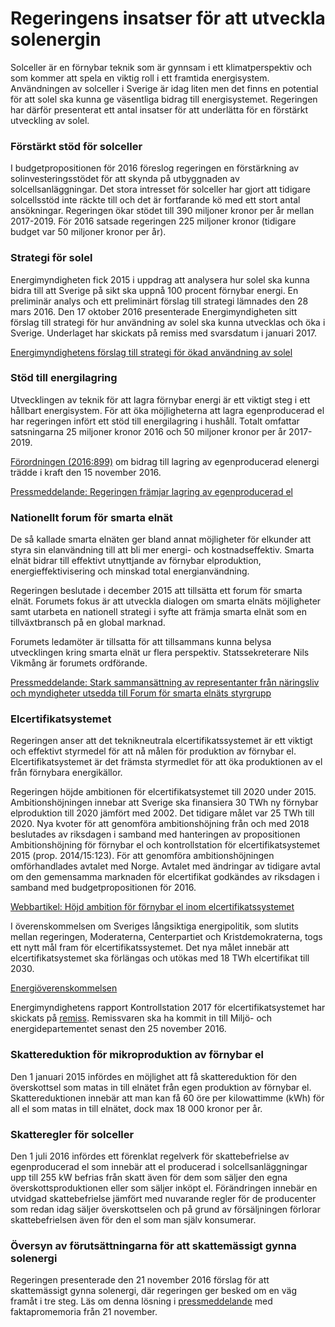 # Regeringens insatser för att utveckla solenergin

Solceller är en förnybar teknik som är gynnsam i ett klimatperspektiv och som kommer att spela en viktig roll i ett framtida energisystem. Användningen av solceller i Sverige är idag liten men det finns en potential för att solel ska kunna ge väsentliga bidrag till energisystemet. Regeringen har därför presenterat ett antal insatser för att underlätta för en förstärkt utveckling av solel.

### Förstärkt stöd för solceller

I budgetpropositionen för 2016 föreslog regeringen en förstärkning av solinvesteringsstödet för att skynda på utbyggnaden av solcellsanläggningar. Det stora intresset för solceller har gjort att tidigare solcellsstöd inte räckte till och det är fortfarande kö med ett stort antal ansökningar. Regeringen ökar stödet till 390 miljoner kronor per år mellan 2017-2019. För 2016 satsade regeringen 225 miljoner kronor (tidigare budget var 50 miljoner kronor per år).

### Strategi för solel

Energimyndigheten fick 2015 i uppdrag att analysera hur solel ska kunna bidra till att Sverige på sikt ska uppnå 100 procent förnybar energi. En preliminär analys och ett preliminärt förslag till strategi lämnades den 28 mars 2016.
Den 17 oktober 2016 presenterade Energimyndigheten sitt förslag till strategi för hur användning av solel ska kunna utvecklas och öka i Sverige. Underlaget har skickats på remiss med svarsdatum i januari 2017.

[Energimyndighetens förslag till strategi för ökad användning av solel](https://energimyndigheten.a-w2m.se/FolderContents.mvc/Download?ResourceId=5599 "Förslag till strategi för ökad användning av solel")

### Stöd till energilagring

Utvecklingen av teknik för att lagra förnybar energi är ett viktigt steg i ett hållbart energisystem. För att öka möjligheterna att lagra egenproducerad el har regeringen infört ett stöd till energilagring i hushåll. Totalt omfattar satsningarna 25 miljoner kronor 2016 och 50 miljoner kronor per år 2017-2019.

[Förordningen (2016:899)](https://www.riksdagen.se/sv/dokument-lagar/dokument/svensk-forfattningssamling/forordning-2016899-om-bidrag-till-lagring-av_sfs-2016-899 "Förordningen (2016:899) om bidrag till lagring av egenproducerad elenergi ") om bidrag till lagring av egenproducerad elenergi trädde i kraft den 15 november 2016.

[Pressmeddelande: Regeringen främjar lagring av egenproducerad el](/pressmeddelanden/2016/10/regeringen-framjar-lagring-av-egenproducerad-el/ "Pressmeddelande: Regeringen främjar lagring av egenproducerad el")

### Nationellt forum för smarta elnät

De så kallade smarta elnäten ger bland annat möjligheter för elkunder att styra sin elanvändning till att bli mer energi- och kostnadseffektiv. Smarta elnät bidrar till effektivt utnyttjande av förnybar elproduktion, energieffektivisering och minskad total energianvändning.

Regeringen beslutade i december 2015 att tillsätta ett forum för smarta elnät. Forumets fokus är att utveckla dialogen om smarta elnäts möjligheter samt utarbeta en nationell strategi i syfte att främja smarta elnät som en tillväxtbransch på en global marknad.

Forumets ledamöter är tillsatta för att tillsammans kunna belysa utvecklingen kring smarta elnät ur flera perspektiv. Statssekreterare Nils Vikmång är forumets ordförande.

[Pressmeddelande: Stark sammansättning av representanter från näringsliv och myndigheter utsedda till Forum för smarta elnäts styrgrupp](/pressmeddelanden/2016/04/stark-sammansattning-av-representanter-fran-naringsliv-och-myndigheter-utsedda-till-forum-for-smarta-elnats-styrgrupp/ "Pressmeddelande: Stark sammansättning av representanter från näringsliv och myndigheter utsedda till Forum för smarta elnäts styrgrupp")

### Elcertifikatsystemet

Regeringen anser att det teknikneutrala elcertifikatssystemet är ett viktigt och effektivt styrmedel för att nå målen för produktion av förnybar el. Elcertifikatsystemet är det främsta styrmedlet för att öka produktionen av el från förnybara energikällor.

Regeringen höjde ambitionen för elcertifikatsystemet till 2020 under 2015. Ambitionshöjningen innebar att Sverige ska finansiera 30 TWh ny förnybar elproduktion till 2020 jämfört med 2002. Det tidigare målet var 25 TWh till 2020. Nya kvoter för att genomföra ambitionshöjning från och med 2018 beslutades av riksdagen i samband med hanteringen av propositionen Ambitionshöjning för förnybar el och kontrollstation för elcertifikatsystemet 2015 (prop. 2014/15:123). För att genomföra ambitionshöjningen omförhandlades avtalet med Norge. Avtalet med ändringar av tidigare avtal om den gemensamma marknaden för elcertifikat godkändes av riksdagen i samband med budgetpropositionen för 2016.

[Webbartikel: Höjd ambition för förnybar el inom elcertifikatssystemet](/artiklar/2015/05/hojd-ambition-for-fornybar-el-inom-elcertifikatssystemet/ "Höjd ambition för förnybar el inom elcertifikatssystemet ")

I överenskommelsen om Sveriges långsiktiga energipolitik, som slutits mellan regeringen, Moderaterna, Centerpartiet och Kristdemokraterna, togs ett nytt mål fram för elcertifikatssystemet. Det nya målet innebär att elcertifikatsystemet ska förlängas och utökas med 18 TWh elcertifikat till 2030.

[Energiöverenskommelsen](/artiklar/2016/06/overenskommelse-om-den-svenska-energipolitiken/ "Överenskommelse om den svenska energipolitiken ")

Energimyndighetens rapport Kontrollstation 2017 för elcertifikatsystemet har skickats på [remiss](/remisser/2016/10/remiss-av-energimyndighetens-rapport-kontrollstation-2017-for/ "Remiss av Energimyndighetens rapport Kontrollstation 2017 för elcertifikatsystemet "). Remissvaren ska ha kommit in till Miljö- och energidepartementet senast den 25 november 2016.

### Skattereduktion för mikroproduktion av förnybar el

Den 1 januari 2015 infördes en möjlighet att få skattereduktion för den överskottsel som matas in till elnätet från egen produktion av förnybar el. Skattereduktionen innebär att man kan få 60 öre per kilowattimme (kWh) för all el som matas in till elnätet, dock max 18 000 kronor per år.

### Skatteregler för solceller

Den 1 juli 2016 infördes ett förenklat regelverk för skattebefrielse av egenproducerad el som innebär att el producerad i solcellsanläggningar upp till 255 kW befrias från skatt även för dem som säljer den egna överskottsproduktionen eller som säljer inköpt el.
Förändringen innebär en utvidgad skattebefrielse jämfört med nuvarande regler för de producenter som redan idag säljer överskottselen och på grund av försäljningen förlorar skattebefrielsen även för den el som man själv konsumerar.

### Översyn av förutsättningarna för att skattemässigt gynna solenergi

Regeringen presenterade den 21 november 2016 förslag för att skattemässigt gynna solenergi, där regeringen ger besked om en väg framåt i tre steg. Läs om denna lösning i [pressmeddelande](/contentassets/aefb4185f06a4b4e90a2437f3c803c12/sa-tar-regeringen-bort-skatten-pa-solel/ "Pressmeddelande: Så tar regeringen bort skatten på solel") med faktapromemoria från 21 november.

